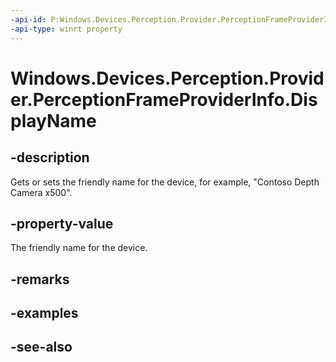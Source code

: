 ----api-id: P:Windows.Devices.Perception.Provider.PerceptionFrameProviderInfo.DisplayName
-api-type: winrt property
---<!-- Property syntaxpublic string DisplayName { get;  set; }--># Windows.Devices.Perception.Provider.PerceptionFrameProviderInfo.DisplayName## -descriptionGets or sets the friendly name for the device, for example, "Contoso Depth Camera x500".## -property-valueThe friendly name for the device.## -remarks## -examples## -see-also